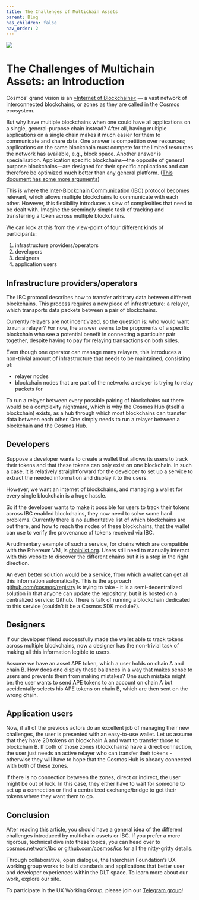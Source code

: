 ```yaml
---
title: The Challenges of Multichain Assets
parent: Blog
has_children: false
nav_order: 2
---
```


![](https://i.imgur.com/5nzttyB.png)

# The Challenges of Multichain Assets: an Introduction

Cosmos’ grand vision is an [»Internet of Blockchains«](https://cosmos.network/intro#designing-the-internet-of-blockchains) — a vast network of interconnected blockchains, or zones as they are called in the Cosmos ecosystem.

But why have multiple blockchains when one could have all applications on a single, general-purpose chain instead? After all, having multiple applications on a single chain makes it much easier for them to communicate and share data. One answer is competition over resources; applications on the same blockchain must compete for the limited resources the network has available, e.g., block space. Another answer is specialisation. Application specific blockchains—the opposite of general purpose blockchains—are designed for their specific applications and can therefore be optimized much better than any general platform. ([This document has some more arguments](https://github.com/cosmos/cosmos-sdk/blob/master/docs/intro/why-app-specific.md))

This is where [the Inter-Blockchain Communication (IBC) protocol](https://cosmos.network/ibc) becomes relevant, which allows multiple blockchains to communicate with each other. However, this flexibility introduces a slew of complexities that need to be dealt with. Imagine the seemingly simple task of tracking and transferring a token across multiple blockchains.

We can look at this from the view-point of four different kinds of participants:

1. infrastructure providers/operators
2. developers
3. designers
4. application users

## Infrastructure providers/operators 
The IBC protocol describes how to transfer arbitrary data between different blockchains. This process requires a new piece of infrastructure: a relayer, which transports data packets between a pair of blockchains.
 
Currently relayers are not incentivized, so the question is: who would want to run a relayer? For now, the answer seems to be proponents of a specific blockchain who see a potential benefit in connecting a particular pair together, despite having to pay for relaying transactions on both sides.

Even though one operator can manage many relayers, this introduces a non-trivial amount of infrastructure that needs to be maintained, consisting of:

* relayer nodes
* blockchain nodes that are part of the networks a relayer is trying to relay packets for

To run a relayer between every possible pairing of blockchains out there would be a complexity nightmare, which is why the Cosmos Hub (itself a blockchain) exists, as a hub through which most blockchains can transfer data between each other. One simply needs to run a relayer between a blockchain and the Cosmos Hub.

## Developers
Suppose a developer wants to create a wallet that allows its users to track their tokens and that these tokens can only exist on one blockchain. In such a case, it is relatively straightforward for the developer to set up a service to extract the needed information and display it to the users.

However, we want an internet of blockchains, and managing a wallet for every single blockchain is a huge hassle. 

So if the developer wants to make it possible for users to track their tokens across IBC enabled blockchains, they now need to solve some hard problems.
Currently there is no authoritative list of which blockchains are out there, and how to reach the nodes of these blockchains, that the wallet can use to verify the provenance of tokens received via IBC.

A rudimentary example of such a service, for chains which are compatible with the Ethereum VM, is [chainlist.org](https://chainlist.org/). Users still need to manually interact with this website to discover the different chains but it is a step in the right direction.

An even better solution would be a service, from which a wallet can get all this information automatically. This is the approach [github.com/cosmos/registry](https://github.com/cosmos/registry) is trying to take - it is a semi-decentralized solution in that anyone can update the repository, but it is hosted on a centralized service: Github. There is talk of running a blockchain dedicated to this service (couldn’t it be a Cosmos SDK module?).

## Designers
If our developer friend successfully made the wallet able to track tokens across multiple blockchains, now a designer has the non-trivial task of making all this information legible to users. 

Assume we have an asset APE token, which a user holds on chain A and chain B. How does one display these balances in a way that makes sense to users and prevents them from making mistakes? One such mistake might be: the user wants to send APE tokens to an account on chain A but accidentally selects his APE tokens on chain B, which are then sent on the wrong chain.

## Application users
Now, if all of the previous actors do an excellent job of managing their new challenges, the user is presented with an easy-to-use wallet. Let us assume that they have 20 tokens on blockchain A and want to transfer those to blockchain B. If both of those zones (blockchains) have a direct connection, the user just needs an active relayer who can transfer their tokens - otherwise they will have to hope that the Cosmos Hub is already connected with both of these zones.

If there is no connection between the zones, direct or indirect, the user might be out of luck. In this case, they either have to wait for someone to set up a connection or find a centralized exchange/bridge to get their tokens where they want them to go.


## Conclusion
After reading this article, you should have a general idea of the different challenges introduced by multichain assets or IBC. If you prefer a more rigorous, technical dive into these topics, you can head over to [cosmos.network/ibc](https://cosmos.network/ibc) or [github.com/cosmos/ics](https://github.com/cosmos/ics) for all the nitty-gritty details.

Through collaborative, open dialogue, the Interchain Foundation’s UX working group works to build standards and applications that better user and developer experiences within the DLT space. To learn more about our work, explore our site. 

To participate in the UX Working Group, please join our [Telegram group](https://t.me/joinchat/E6CkGRrf0A_LswZeG0qvUg)!